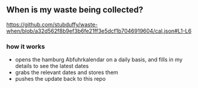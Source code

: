 ## When is my waste being collected?
  https://github.com/stubduffy/waste-when/blob/a32d562f8b9ef3b6fe21ff3e5dcf1b7046919604/cal.json#L1-L6
  
  ### how it works
  - opens the hamburg Abfuhrkalendar on a daily basis, and fills in my details to see the latest dates
  - grabs the relevant dates and stores them
  - pushes the update back to this repo
  
